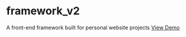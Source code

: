 # framework_v2
A front-end framework built for personal website projects
[View Demo](https://kccnma.github.io/framework_v2])
